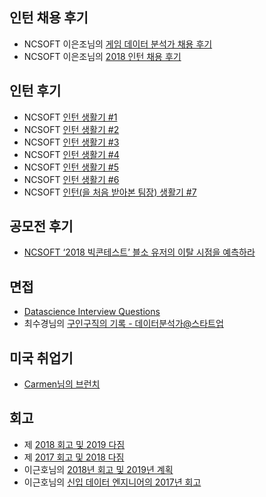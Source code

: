 ## 인턴 채용 후기
- NCSOFT 이은조님의 [게임 데이터 분석가 채용 후기](https://brunch.co.kr/@gimmesilver/26)
- NCSOFT 이은조님의 [2018 인턴 채용 후기](https://brunch.co.kr/@gimmesilver/41)

## 인턴 후기
- NCSOFT [인턴 생활기 #1](https://danbi-ncsoft.github.io/etc/2018/07/06/etc-summer-intern-1.html)
- NCSOFT [인턴 생활기 #2](https://danbi-ncsoft.github.io/etc/2018/07/13/etc-summer-intern-2.html)
- NCSOFT [인턴 생활기 #3](https://danbi-ncsoft.github.io/etc/2018/07/20/etc-summer-intern-3.html)
- NCSOFT [인턴 생활기 #4](https://danbi-ncsoft.github.io/etc/2018/07/27/etc-summer-intern-4.html)
- NCSOFT [인턴 생활기 #5](https://danbi-ncsoft.github.io/etc/2018/08/03/etc-summer-intern-5.html)
- NCSOFT [인턴 생활기 #6](https://danbi-ncsoft.github.io/etc/2018/08/10/etc-summer-intern-6.html)
- NCSOFT [인턴(을 처음 받아본 팀장) 생활기 #7](https://danbi-ncsoft.github.io/etc/2018/08/24/etc-summer_intern-7.html)

## 공모전 후기
- [NCSOFT ‘2018 빅콘테스트’ 블소 유저의 이탈 시점을 예측하라](http://blog.ncsoft.com/?p=40758)

## 면접
- [Datascience Interview Questions](https://github.com/zzsza/Datascience-Interview-Questions)
- 최수경님의 [구인구직의 기록 - 데이터분석가@스타트업](http://cskstory.tistory.com/entry/%EA%B5%AC%EC%9D%B8%EA%B5%AC%EC%A7%81%EC%9D%98-%EA%B8%B0%EB%A1%9D-%EB%8D%B0%EC%9D%B4%ED%84%B0-%EB%B6%84%EC%84%9D%EA%B0%80%EC%8A%A4%ED%83%80%ED%8A%B8%EC%97%85)

## 미국 취업기
- [Carmen님의 브런치](https://brunch.co.kr/@carmenlee#articles)

## 회고
- 제 [2018 회고 및 2019 다짐](https://zzsza.github.io/diary/2018/12/22/2018-retrospect/)
- 제 [2017 회고 및 2018 다짐](https://zzsza.github.io/diary/2017/12/30/2017-retrospect/)
- 이근호님의 [2018년 회고 및 2019년 계획](https://iostream.tistory.com/145)
- 이근호님의 [신입 데이터 엔지니어의 2017년 회고](https://iostream.tistory.com/132)
